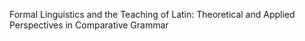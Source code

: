 Formal Linguistics and the Teaching of Latin: Theoretical and Applied Perspectives in Comparative Grammar